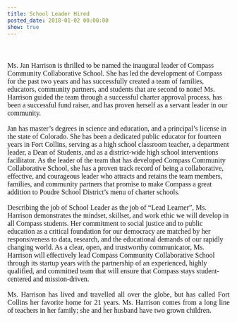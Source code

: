 ```yaml
---
title: School Leader Hired
posted_date: 2018-01-02 00:00:00
show: true
---
```



#### &nbsp;

<div class="WordSection1"><p class="MsoBodyText" style="margin:0in 0in 0.0001pt"><span style="page:WordSection1"><span style="font-size:12pt"><span style="font-family:&quot;Times New Roman&quot;,serif"><span style="font-size:13.0pt"></span></span></span></span><span style="page:WordSection1"><span style="font-size:12pt"><span style="font-family:&quot;Times New Roman&quot;,serif"><span style="font-size:11.0pt"></span></span></span></span><span style="page:WordSection1"><span style="font-size:12pt"><span style="font-family:&quot;Times New Roman&quot;,serif">Ms. Jan Harrison is thrilled to be named the inaugural leader of Compass Community Collaborative School. She has led the development of Compass for the past two years and has successfully created a team of families, educators, community partners, and students that are second to none! Ms. Harrison guided the team through a successful charter approval process, has been a successful fund raiser, and has proven herself as a servant leader in our community.</span></span></span></p><p class="MsoBodyText" style="margin:0in 0in 0.0001pt">&nbsp;</p><p class="MsoBodyText" style="margin:0in 0in 0.0001pt"><span style="page:WordSection1"><span style="font-size:12pt"><span style="font-family:&quot;Times New Roman&quot;,serif">Jan has master&rsquo;s degrees in science and education, and a principal&rsquo;s license in the state of Colorado. She has been a dedicated public educator for fourteen years in Fort&nbsp;</span></span></span><span style="page:WordSection1"><span style="font-size:12pt"><span style="font-family:&quot;Times New Roman&quot;,serif">Collins, serving as a high school classroom teacher, a department leader, a Dean of Students, and as a district-wide high school interventions facilitator. As the leader of the team that has developed Compass Community Collaborative School, she has a proven track record of being a collaborative, effective, and courageous leader who attracts and retains the team members, families, and community partners that promise to make Compass a great addition to Poudre School District&rsquo;s menu of charter schools.</span></span></span></p><p class="MsoBodyText" style="margin:0in 0in 0.0001pt"><span style="page:WordSection1"><span style="font-size:12pt"><span style="font-family:&quot;Times New Roman&quot;,serif"></span></span></span></p><p class="MsoBodyText" style="margin-top:0in; margin-right:5.1pt; margin-bottom:.0001pt; margin-left:5.0pt; margin:0in 0in 0.0001pt">&nbsp;</p><p class="MsoBodyText" style="margin-top:0in; margin-right:5.1pt; margin-bottom:.0001pt; margin-left:5.0pt; margin:0in 0in 0.0001pt"><span style="page:WordSection1"><span style="font-size:12pt"><span style="font-family:&quot;Times New Roman&quot;,serif">Describing the job of School Leader as the job of &ldquo;Lead Learner&rdquo;, Ms. Harrison demonstrates the mindset, skillset, and work ethic we will develop in all Compass students. Her commitment to social justice and to public education as a critical foundation for our democracy are matched by her responsiveness to data, research, and the educational demands of our rapidly changing world. As a clear, open, and trustworthy communicator, Ms. Harrison will effectively lead Compass Community Collaborative School through its startup years with the partnership of an experienced, highly qualified, and committed team that will ensure that Compass stays student- centered and mission-driven.</span></span></span></p><p class="MsoBodyText" style="margin-top:.55pt; margin:0in 0in 0.0001pt"><span style="page:WordSection1"><span style="font-size:12pt"><span style="font-family:&quot;Times New Roman&quot;,serif"><span style="font-size:11.5pt"></span></span></span></span></p><p class="MsoBodyText" style="margin-top:0in; margin-right:20.35pt; margin-bottom:.0001pt; margin-left:5.0pt; text-align:justify; margin:0in 0in 0.0001pt">&nbsp;</p><p class="MsoBodyText" style="margin-top:0in; margin-right:20.35pt; margin-bottom:.0001pt; margin-left:5.0pt; text-align:justify; margin:0in 0in 0.0001pt"><span style="page:WordSection1"><span style="font-size:12pt"><span style="font-family:&quot;Times New Roman&quot;,serif">Ms. Harrison has lived and travelled all over the globe, but has called Fort Collins her favorite home for 21 years. Ms. Harrison comes from a long line of teachers in her family; she and her husband have two grown children.</span></span></span></p><p class="MsoBodyText" style="margin:0in 0in 0.0001pt"><span style="page:WordSection1"><span style="font-size:12pt"><span style="font-family:&quot;Times New Roman&quot;,serif"><span style="font-size:13.0pt"></span></span></span></span></p><p class="MsoBodyText" style="margin:0in 0in 0.0001pt"><span style="page:WordSection1"><span style="font-size:12pt"><span style="font-family:&quot;Times New Roman&quot;,serif"><span style="font-size:13.0pt"></span></span></span></span></p><p class="MsoBodyText" style="margin-top:.2pt; margin:0in 0in 0.0001pt"><span style="page:WordSection1"><span style="font-size:12pt"><span style="font-family:&quot;Times New Roman&quot;,serif"><span style="font-size:10.0pt"></span></span></span></span></p><h1 style="margin:0in 0in 0.0001pt 5pt">&nbsp;</h1></div>